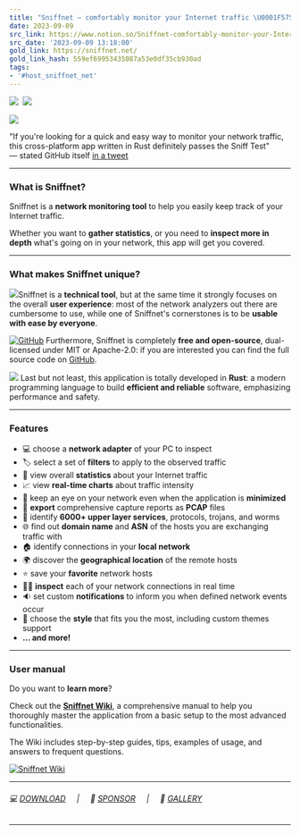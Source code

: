 ```yaml
---
title: "Sniffnet — comfortably monitor your Internet traffic \U0001F575️‍♂️"
date: 2023-09-09
src_link: https://www.notion.so/Sniffnet-comfortably-monitor-your-Internet-traffic-a9f35f8f22d8484fae916b3284e90c6e
src_date: '2023-09-09 13:18:00'
gold_link: https://sniffnet.net/
gold_link_hash: 559ef69953435087a53e0df35cb930ad
tags:
- '#host_sniffnet_net'
---
```




[![](https://img.shields.io/github/stars/GyulyVGC/sniffnet?logo=github&color=blue&style=for-the-badge)](https://github.com/GyulyVGC/sniffnet "GitHub") 
 [![](https://img.shields.io/github/downloads/GyulyVGC/sniffnet/total?logo=github&color=blue&style=for-the-badge)](https://sniffnet.net/download "Download")
  


![](/assets/img/overview_page.png)
  
  

"If you're looking for a quick and easy way to monitor your network traffic, this cross-platform app written in Rust definitely passes the Sniff Test"  
— stated GitHub itself [in a tweet](https://twitter.com/github/status/1605652851245649931)



---


### What is Sniffnet?


Sniffnet is a **network monitoring tool** to help you easily keep track of your Internet traffic.  
  

Whether you want to **gather statistics**, or you need to **inspect more in depth** what's going on in your network, this app will get you covered.
 


---


### What makes Sniffnet unique?



![](/assets/img/simple.svg)Sniffnet is a **technical tool**, but at the same time it strongly focuses on the overall **user experience**: most of the network analyzers out there are cumbersome to use, while one of Sniffnet's cornerstones is to be **usable with ease by everyone**.
  


[![](/assets/img/github.svg "GitHub")](https://github.com/GyulyVGC/sniffnet)
Furthermore, Sniffnet is completely **free and open-source**, dual-licensed under MIT or Apache-2.0: if you are interested you can find the full source code on [GitHub](https://github.com/GyulyVGC/sniffnet).
  


![](/assets/img/rust.svg)
Last but not least, this application is totally developed in **Rust**: a modern programming language to build **efficient and reliable** software, emphasizing performance and safety.



---


### Features


* 💻 choose a **network adapter** of your PC to inspect
* 🏷️ select a set of **filters** to apply to the observed traffic
* 📖 view overall **statistics** about your Internet traffic
* 📈 view **real-time charts** about traffic intensity
* 📌 keep an eye on your network even when the application is **minimized**
* 📁 **export** comprehensive capture reports as **PCAP** files
* 🔎 identify **6000+ upper layer services**, protocols, trojans, and worms
* 🌐 find out **domain name** and **ASN** of the hosts you are exchanging traffic with
* 🏠 identify connections in your **local network**
* 🌍 discover the **geographical location** of the remote hosts
* ⭐ save your **favorite** network hosts
* 🕵️‍♂️ **inspect** each of your network connections in real time
* 🔉 set custom **notifications** to inform you when defined network events occur
* 🎨 choose the **style** that fits you the most, including custom themes support
* **... and more!**




---


### User manual


Do you want to **learn more**?   

Check out the [**Sniffnet Wiki**](https://github.com/GyulyVGC/sniffnet/wiki), a comprehensive manual to help you
thoroughly master the application from a basic setup to the most advanced functionalities.   

The Wiki includes step-by-step guides, tips, examples of usage, and answers to frequent questions.


[![](/assets/img/wikilogo.svg "Sniffnet Wiki")](https://github.com/GyulyVGC/sniffnet/wiki)





---



###### 💻 [DOWNLOAD](https://sniffnet.net/download/)     |     💖 [SPONSOR](https://sniffnet.net/sponsor/)     |     📸 [GALLERY](https://sniffnet.net/gallery/)





---